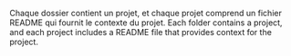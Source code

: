 Chaque dossier contient un projet, et chaque projet comprend un fichier README qui fournit le contexte du projet.
Each folder contains a project, and each project includes a README file that provides context for the project.
